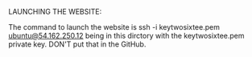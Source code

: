 LAUNCHING THE WEBSITE:

The command to launch the website is 
ssh -i keytwosixtee.pem ubuntu@54.162.250.12
being in this dirctory with the keytwosixtee.pem private key. DON'T put that in the GitHub.

